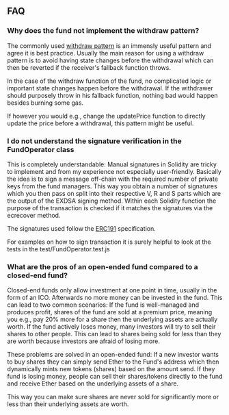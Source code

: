 ## FAQ

### Why does the fund not implement the withdraw pattern? 
The commonly used [withdraw pattern](http://solidity.readthedocs.io/en/v0.4.21/common-patterns.html#withdrawal-from-contracts) is an immensly useful pattern and agree it is best practice. Usually the main reason for using a withdraw pattern is to avoid having state changes before the withdrawal which can then be reverted if the receiver's fallback function throws. 

In the case of the withdraw function of the fund, no complicated logic or important state changes happen before the withdrawal. If the withdrawer should purposely throw in his fallback function, nothing bad would happen besides burning some gas. 

If however you would e.g., change the updatePrice function to directly update the price before a withdrawal, this pattern might be useful.

### I do not understand the signature verification in the FundOperator class
This is completely understandable: Manual signatures in Solidity are tricky to implement and from my experience not especially user-friendly. 
Basically the idea is to sign a message off-chain with the required number of private keys from the fund managers. This way you obtain a number of signatures which you then pass on split into their respective V, R and S parts which are the output of the EXDSA signing method. 
Within each Solidity function the purpose of the transaction is checked if it matches the signatures via the ecrecover method. 

The signatures used follow the [ERC191](https://github.com/ethereum/EIPs/issues/191) specification.

For examples on how to sign transaction it is surely helpful to look at the tests in the test/FundOperator.test.js

### What are the pros of an open-ended fund compared to a closed-end fund?
Closed-end funds only allow investment at one point in time, usually in the form of an ICO. Afterwards no more money can be invested in the fund. This can lead to two common scenarios:
If the fund is well-managed and produces profit, shares of the fund are sold at a premium price, meaning you e.g., pay 20% more for a share then the underlying assets are actually worth.
If the fund actively loses money, many investors will try to sell their shares to other people. This can lead to shares being sold for less than they are worth because investors are afraid of losing more.

These problems are solved in an open-ended fund: If a new investor wants to buy shares they can simply send Ether to the Fund's address which then dynamically mints new tokens (shares) based on the amount send.
If they fund is losing money, people can sell their shares/tokens directly to the fund and receive Ether based on the underlying assets of a share.

This way you can make sure shares are never sold for significantly more or less than their underlying assets are worth.